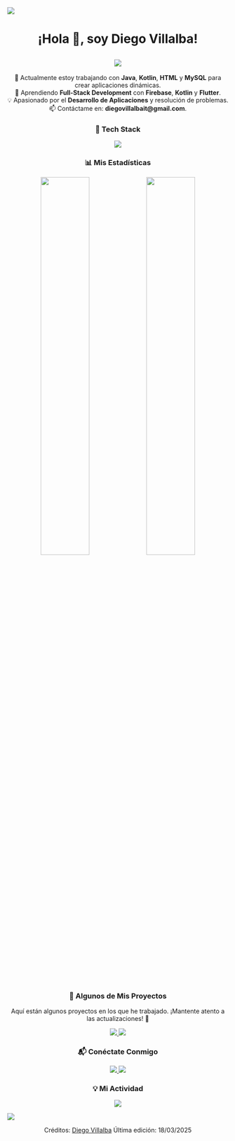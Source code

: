 <!-- Horizontal Divider (Gradient) -->
<img src="https://user-images.githubusercontent.com/73097560/115834477-dbab4500-a447-11eb-908a-139a6edaec5c.gif" />

<!-- Title without Bottom Border -->
<h1 align="center">¡Hola 👋, soy Diego Villalba!</h1>

<!-- Animated Typing -->
<h2 align="center">
  <img src="https://readme-typing-svg.herokuapp.com?font=Fira+Code&size=24&pause=1200&center=true&vCenter=true&width=800&height=50&lines=%C2%A1Hola%2C+soy+Diego+Villalba!;Desarrollador+de+Aplicaciones+Multiplataforma+(DAM)" />
</h2>

<!-- Introducción -->
<p align="center">
  🔭 Actualmente estoy trabajando con <strong>Java</strong>, <strong>Kotlin</strong>, <strong>HTML</strong> y <strong>MySQL</strong> para crear aplicaciones dinámicas.  
  <br>🌱 Aprendiendo <strong>Full-Stack Development</strong> con <strong>Firebase</strong>, <strong>Kotlin</strong> y <strong>Flutter</strong>.  
  <br>💡 Apasionado por el <strong>Desarrollo de Aplicaciones</strong> y resolución de problemas.  
  <br>📫 Contáctame en: <strong>diegovillalbait@gmail.com</strong>.  
</p>

<!-- Tech Stack -->
<h3 align="center">🚀 Tech Stack</h3>
<p align="center">
  <img src="https://skillicons.dev/icons?i=java,kotlin,flutter,mysql,html,css,firebase,git" />
</p>

<!-- Estadísticas -->
<h3 align="center">📊 Mis Estadísticas</h3>
<p align="center">
  <img src="https://github-readme-stats.vercel.app/api?username=DiegoVillalba&theme=dark&show_icons=true&count_private=true" width="47%" />
  <img src="https://github-readme-stats.anuraghazra1.vercel.app/api/top-langs/?username=DiegoVillalba&theme=dark&hide_border=false&no-bg=true&no-frame=true&langs_count=10" width="47%" />
</p>

<!-- Proyectos Destacados -->
<h3 align="center">🚀 Algunos de Mis Proyectos</h3>
<p align="center">Aquí están algunos proyectos en los que he trabajado. ¡Mantente atento a las actualizaciones! 🚀</p>

<p align="center">
  <a href="https://github.com/DiegoVillalba/FlappyBird-Kotlin" target="_blank">
    <img src="https://img.shields.io/badge/🎮 Flappy Bird (libGDX)-7F52FF?style=for-the-badge&logo=kotlin&logoColor=white" />
  </a>
  <a href="https://github.com/DiegoVillalba/Gestor-Inteligente-Tareas" target="_blank">
    <img src="https://img.shields.io/badge/📅 Gestor de Tareas Inteligente-3498db?style=for-the-badge&logo=java&logoColor=white" />
  </a>
</p>

<!-- Contacto -->
<h3 align="center">📬 Conéctate Conmigo</h3>
<p align="center">
  <a href="https://www.linkedin.com/in/diegovillalbagaraballu/" target="_blank">
    <img src="https://img.shields.io/badge/LinkedIn-0A66C2?style=for-the-badge&logo=linkedin&logoColor=white" />
  </a>
  <a href="mailto:diegovillalbait@gmail.com">
    <img src="https://img.shields.io/badge/Gmail-D14836?style=for-the-badge&logo=gmail&logoColor=white" />
  </a>
</p>

<!-- Animación de contribuciones -->
<h3 align="center">💡 Mi Actividad</h3>
<p align="center">
  <img src="https://github-readme-activity-graph.vercel.app/graph?username=DiegoVillalba&theme=react-dark&hide_border=true" />
</p>

<!-- Horizontal Divider (Gradient) -->
<img src="https://user-images.githubusercontent.com/73097560/115834477-dbab4500-a447-11eb-908a-139a6edaec5c.gif" />

<!-- Créditos -->
<p align="center">
  Créditos: <a href="https://github.com/DiegoVillalba">Diego Villalba</a>  
  Última edición: 18/03/2025
</p>